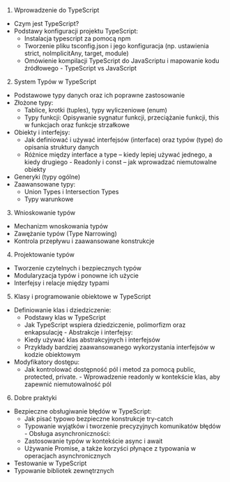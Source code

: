 1. Wprowadzenie do TypeScript 
- Czym jest TypeScript? 
- Podstawy konfiguracji projektu TypeScript: 
  - Instalacja typescript za pomocą npm 
  - Tworzenie pliku tsconfig.json i jego konfiguracja (np. ustawienia strict,  noImplicitAny, target, module) 
  - Omówienie kompilacji TypeScript do JavaScriptu i mapowanie kodu źródłowego - TypeScript vs JavaScript 

2. System Typów w TypeScript 
- Podstawowe typy danych oraz ich poprawne zastosowanie 
- Złożone typy: 
  - Tablice, krotki (tuples), typy wyliczeniowe (enum) 
  - Typy funkcji: Opisywanie sygnatur funkcji, przeciążanie funkcji, this w funkcjach  oraz funkcje strzałkowe 
- Obiekty i interfejsy: 
  - Jak definiować i używać interfejsów (interface) oraz typów (type) do opisania  struktury danych 
  - Różnice między interface a type – kiedy lepiej używać jednego, a kiedy drugiego  - Readonly i const – jak wprowadzać niemutowalne obiekty 
- Generyki (typy ogólne) 
- Zaawansowane typy: 
  - Union Types i Intersection Types 
  - Typy warunkowe 

3. Wnioskowanie typów 
- Mechanizm wnoskowania typów 
- Zawężanie typów (Type Narrowing) 
- Kontrola przepływu i zaawansowane konstrukcje 

4. Projektowanie typów 
- Tworzenie czytelnych i bezpiecznych typów 
- Modularyzacja typów i ponowne ich użycie 
- Interfejsy i relacje między typami

5. Klasy i programowanie obiektowe w TypeScript 
- Definiowanie klas i dziedziczenie: 
  - Podstawy klas w TypeScript 
  - Jak TypeScript wspiera dziedziczenie, polimorfizm oraz enkapsulację - Abstrakcje i interfejsy: 
  - Kiedy używać klas abstrakcyjnych i interfejsów 
  - Przykłady bardziej zaawansowanego wykorzystania interfejsów w kodzie  obiektowym 
- Modyfikatory dostępu: 
  - Jak kontrolować dostępność pól i metod za pomocą public, protected, private.  - Wprowadzenie readonly w kontekście klas, aby zapewnić niemutowalność pól 

6. Dobre praktyki 
- Bezpieczne obsługiwanie błędów w TypeScript: 
  - Jak pisać typowo bezpieczne konstrukcje try-catch 
  - Typowanie wyjątków i tworzenie precyzyjnych komunikatów błędów - Obsługa asynchroniczności: 
  - Zastosowanie typów w kontekście async i await 
  - Używanie Promise, a także korzyści płynące z typowania w operacjach  asynchronicznych 
- Testowanie w TypeScript 
- Typowanie bibliotek zewnętrznych
